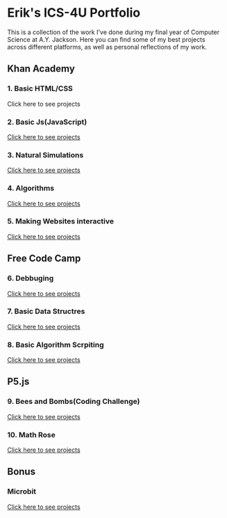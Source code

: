 # Erik's ICS-4U Portfolio

This is a collection of the work I've done during my final year of Computer Science at A.Y. Jackson. Here you can find some of 
my best projects across different platforms, as well as personal reflections of my work.


## Khan Academy
### 1. Basic HTML/CSS
<a target="https://github.com/erikmenhart/khan-acedmy-projects/tree/master/html">Click here to see projects</a>
### 2. Basic Js(JavaScript)
<a target="_blank" href="http://home.web.cern.ch/topics/birth-web">Click here to see projects</a>
### 3. Natural Simulations
<a target="_blank" href="http://home.web.cern.ch/topics/birth-web">Click here to see projects</a>
### 4. Algorithms
<a target="_blank" href="http://home.web.cern.ch/topics/birth-web">Click here to see projects</a>
### 5. Making Websites interactive
<a target="_blank" href="http://home.web.cern.ch/topics/birth-web">Click here to see projects</a>

## Free Code Camp
### 6. Debbuging
<a target="_blank" href="http://home.web.cern.ch/topics/birth-web">Click here to see projects</a>
### 7. Basic Data Structres
<a target="_blank" href="http://home.web.cern.ch/topics/birth-web">Click here to see projects</a>
### 8. Basic Algorithm Scrpiting
<a target="_blank" href="http://home.web.cern.ch/topics/birth-web">Click here to see projects</a>

## P5.js
### 9. Bees and Bombs(Coding Challenge)
<a target="_blank" href="http://home.web.cern.ch/topics/birth-web">Click here to see projects</a>
### 10. Math Rose
<a target="_blank" href="http://home.web.cern.ch/topics/birth-web">Click here to see projects</a>

## Bonus
### Microbit
<a target="_blank" href="http://home.web.cern.ch/topics/birth-web">Click here to see projects</a>

